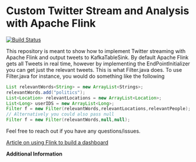 # Custom Twitter Stream and Analysis with Apache Flink

[![Build Status](https://travis-ci.org/isaacmg/twitterStream.svg?branch=master)](https://travis-ci.org/isaacmg/twitterStream)

This repository is meant to show how to implement Twitter streaming with Apache Flink and output tweets to KafkaTableSink. By default Apache Flink gets all Tweets in real time, however by implementing the EndPointInitializer you can get just the relevant tweets. This is what Filter.java does. To use Filter.java for instance, you would do something like the following
```Java 
List relevantWords<String> = new ArrayList<Strings>;
relevantWords.add("politics");
List<Location> relevantLocations = new ArrayList<Location>;
List<Long> userIDS = new ArrayList<Long>;
Filter f = new Filter(relevantWords,relevantLocations,relevantPeople);
// Alternatively you could also pass null
Filter f = new Filter(relevantWords,null,null);
```
 Feel free to reach out if you have any questions/issues.
 
[Article on using Flink to build a dashboard](https://medium.com/towards-data-science/building-a-realtime-dashboard-with-flink-the-backend-a9393062de92)

**Additional Information**

